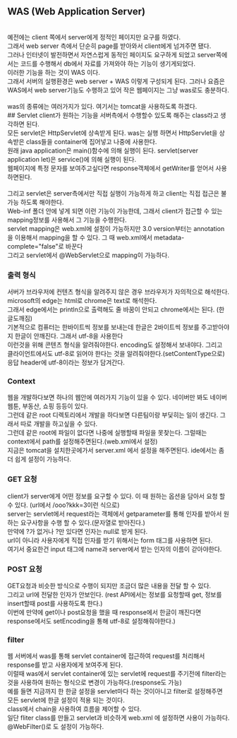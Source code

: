 ## WAS (Web Application Server)
<br>
예전에는 client 쪽에서 server에게 정적인 페이지만 요구를 하였다.<Br>
그래서 web server 측에서 단순히 page를 받아와서 client에게 넘겨주면 됐다.<br>
그러나 인터넷이 발전하면서 자연스럽게 동적인 페이지도 요구하게 되었고 server쪽에서는 코드를 수행해서 db에서 자료를 가져와야 하는 기능이 생기게되었다.<Br>
  이러한 기능을 하는 것이 WAS 이다.<br>
  그래서 서버의 실행환경은 web server + WAS 이렇게 구성되게 된다. 그러나 요즘은 WAS에서 web server기능도 수행하고 있어 작은 웹페이지는 그냥 was로도 충분하다.<Br>
  <br>
  was의 종류에는 여러가지가 있다. 여기서는 tomcat을 사용하도록 하겠다. 
  <br>
  ## Servlet
  client가 원하는 기능을 서버측에서 수행할수 있도록 해주는 class라고 생각하면 된다.<br>
  모든 servlet은 HttpServlet에 상속받게 된다. was는 실행 하면서 HttpServlet을 상속받은 class들을 container에 집어넣고 나중에 사용한다. <br>
  원래 java application은 main()함수에 의해 실행이 된다. servlet(server application let)은 service()에 의해 실행이 된다. <br>
  웹페이지에 특정 문자를 보여주고싶다면 response객체에서 getWriter를 얻어서 사용하면된다. <br>
  <br>
  그리고 servlet은 server측에서만 직접 실행이 가능하게 하고 client는 직접 접근은 불가능 하도록 해야한다. <br>
  Web-inf 폴더 안에 넣게 되면 이런 기능이 가능한데, 그래서 client가 접근할 수 있는 mapping정보를 사용해서 그 기능을 수행한다.<Br>
  servlet mapping은 web.xml에 설정이 가능하지만 3.0 version부터는 annotation을 이용해서 mapping을 할 수 있다. 그 때 web.xml에서 metadata-complete="false"로 바꾼다<br>
  그리고 servlet에서 @WebServlet으로 mapping이 가능하다. <br>
  
  ### 출력 형식<br>
  서버가 브라우저에 컨텐츠 형식을 알려주지 않은 경우 브라우저가 자의적으로 해석한다. microsoft의 edge는 html로 chrome은 text로 해석한다.<br>
  그래서 edge에서는 println으로 출력해도 줄 바꿈이 안되고 chrome에서는 된다. (한글도깨짐)<br> 
  기본적으로 컴퓨터는 한바이트씩 정보를 보내는데 한글은 2바이트씩 정보를 주고받아야지 한글이 안깨진다. 그래서 utf-8을 사용한다 <br>
  이런것을 위해 콘텐츠 형식을 알려줘야한다. encoding도 설정해서 보내야다. 그리고 클라이언트에서도 utf-8로 읽어야 한다는 것을 알려줘야한다.(setContentType으로) 응답 header에 utf-8이라는 정보가 담겨간다. <br>
  
  ### Context
  웹을 개발하다보면 하나의 웹안에 여러가지 기능이 있을 수 있다. 네이버만 봐도 네이버 웹툰, 부동산, 쇼핑 등등이 있다. <br>
  그런데 같은 root 디렉토리에서 개발을 하다보면 다른팀이랑 부딫히는 일이 생긴다. 그래서 따로 개발을 하고싶을 수 있다. <br>
  그런데 같은 root에 파일이 없다면 나중에 실행할때 파일을 못찾는다. 그럴때는 context에서 path를 설정해주면된다.(web.xml에서 설정)<br>
  지금은 tomcat을 설치한곳에가서 server.xml 에서 설정을 해주면된다. ide에서는 좀더 쉽게 설정이 가능하다. 
  
  
  ### GET 요청
  client가 server에게 어떤 정보를 요구할 수 있다. 이 때 원하는 옵션을 담아서 요청 할 수 있다. (url에서 /ooo?kkk=3이런 식으로)<br>
  server는 servlet에서 request라는 객체에서 getparameter를 통해 인자를 받아서 원하는 요구사항을 수행 할 수 있다.(문자열로 받아진다.)<br>
  만약에 ?가 없거나 ?만 있다면 인자는 null로 받게 된다. <br>
  url이 아니라 사용자에게 직접 인자를 받기 위해서는 form 태그를 사용하면 된다.<br>
  여기서 중요한건 input 태그에 name과 server에서 받는 인자의 이름이 갇아야한다. 
  
  
  ### POST 요청
  GET요청과 비슷한 방식으로 수행이 되지만 조금더 많은 내용을 전달 할 수 있다. <BR>
  그리고 url에 전달한 인자가 안보인다. (rest API에서는 정보를 요청할때 get, 정보를 insert할때 post를 사용하도록 한다.)<br>
  이번에 만약에 get이나 post요청을 했을 때 response에서 한글이 깨진다면 response에서도 setEncoding을 통해 utf-8로 설정해줘야한다.)<br>
  
  
  ### filter
  웹 서버에서 was를 통해 servlet container에 접근하여 request를 처리해서 response를 받고 사용자에게 보여주게 된다. <br>
  이럴때 was에서 servlet container에 있는 servlet에 request를 주기전에 filter라는 것을 사용하여 원하는 형식으로 변경이 가능하다.(response도 가능)<Br>
  예를 들면 지금까지 한 한글 설정을 servlet마다 하는 것이아니고 filter로 설정해주면 모든 servlet에 한글 설정이 적용 되는 것이다. <br>
  class에서 chain을 사용하여 흐름을 제어할 수 있다. <br>
  일단 fliter class를 만들고 servlet과 비슷하게 web.xml 에 설정하면 사용이 가능하다. <br>
  @WebFilter()로 도 설정이 가능하다.
  
